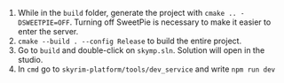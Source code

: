1. While in the `build` folder, generate the project with `cmake .. -DSWEETPIE=OFF`. Turning off SweetPie is necessary to make it easier to enter the server.
2. `cmake --build . --config Release` to build the entire project.
3. Go to `build` and double-click on `skymp.sln`. Solution will open in the studio.
4. In `cmd` go to `skyrim-platform/tools/dev_service` and write `npm run dev`